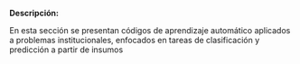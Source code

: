 **Descripción:**

En esta sección se presentan códigos de aprendizaje automático aplicados a problemas institucionales, enfocados en tareas de clasificación y predicción a partir de insumos 

